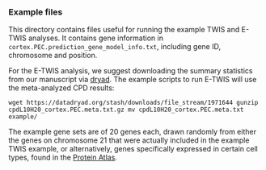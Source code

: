 ### Example files


This directory contains files useful for running the example TWIS and E-TWIS analyses. It contains gene information in `cortex.PEC.prediction_gene_model_info.txt`, including gene ID, chromosome and position. 

For the E-TWIS analysis, we suggest downloading the summary statistics from our manuscript via [dryad](https://doi.org/10.5061/dryad.866t1g1tw). The example scripts to run E-TWIS will use the meta-analyzed CPD results: 

`wget https://datadryad.org/stash/downloads/file_stream/1971644
gunzip cpdL10H20_cortex.PEC.meta.txt.gz
mv cpdL10H20_cortex.PEC.meta.txt example/`

The example gene sets are of 20 genes each, drawn randomly from either the genes on chromosome 21 that were actually included in the example TWIS example, or alternatively, genes specifically expressed in certain cell types, found in the [Protein Atlas](https://www.proteinatlas.org/). 
